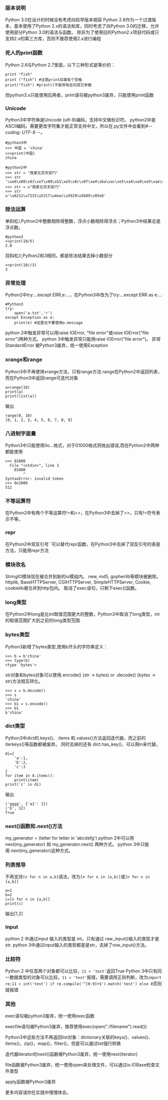 ### 版本说明
Python 3.0在设计的时候没有考虑向较早版本相容
Python 2.6作为一个过渡版本，基本使用了Python 2.x的语法和库，同时考虑了向Python 3.0的迁移，允许使用部分Python 3.0的语法与函数。
除非为了使用旧的Python2.x项目代码或只支持2.x的第三方库，否则不推荐使用2.x进行编程

### 死人的print函数
Python 2.6与Python 2.7里面，以下三种形式是等价的：
```
print "fish"
print ("fish") #注意print后面有个空格
print("fish") #print()不能带有任何其它参数
```
但python3.x只能使用后两者，print语句被python3废弃，只能使用print函数

### Unicode
Python3中字符串是Unicode (utf-8)编码，支持中文做标识符。
python2中是ASCII编码，需要更改字符集才能正常支持中文，所以在.py文件中会看到#-*- coding: UTF-8 -*-。
```
#python3中
>>> 中国 = 'china' 
>>>print(中国) 
china

#python2中
>>> str = "我爱北京天安门"
>>> str
'\xe6\x88\x91\xe7\x88\xb1\xe5\x8c\x97\xe4\xba\xac\xe5\xa4\xa9\xe5\xae\x89\xe9\x97\xa8'
>>> str = u"我爱北京天安门"
>>> str
u'\u6211\u7231\u5317\u4eac\u5929\u5b89\u95e8'
```

### 除法运算
单斜杠/,Python2中整数相除得整数，浮点小数相除得浮点；Python3中结果总是浮点数。
```
#python3
>>print(10/5)
2.0
```
双斜杠//,Python2和3相同，都是除法结果去掉小数部分
```
>>print(10//3)
3
```

### 异常处理
Python2中try:...except ERR,e:...，在Python3中改为了try:...except ERR as e:...
```
#Python3
try:
    open('a.txt','r')
except Exception as e:
    print(e) #这里也不要使用e.message
```
python 2中触发异常可以用raise IOError, "file error"或raise IOError("file error")两种方式。
python 3中触发异常只能用raise IOError("file error")。
异常StandardError 被Python3废弃，统一使用Exception

### xrange和range
Python3中不再使用xrange方法，只有range方法
range在Python2中返回列表，而在Python3中返回range可迭代对象
```
a=range(10)
print(a)
print(list(a))
```
输出
```
range(0, 10)
[0, 1, 2, 3, 4, 5, 6, 7, 8, 9]
```

### 八进制字面量
Python3中只能使用0o...格式，对于01000格式将抛出错误,而在Python2中两种都能使用
```
>>> 01000
  File "<stdin>", line 1
    01000
        ^
SyntaxError: invalid token
>>> 0o1000
512
```

### 不等运算符
在Python2中有两个不等运算符!=和<>，在Python3中去掉了<>，只有!=符号表示不等。

### repr
在Python2中双反引号``可以替代repr函数，在Python3中去掉了双反引号的表是方法，只能用repr方法

### 模块改名
StringIO模块现在被合并到新的io模组内。 new, md5, gopherlib等模块被删除。 
httplib, BaseHTTPServer, CGIHTTPServer, SimpleHTTPServer, Cookie, cookielib被合并到http包内。
取消了exec语句，只剩下exec()函数。 

### long类型
在Python2中long是比int取值范围更大的整数，Python3中取消了long类型，int的取值范围扩大到之前的long类型范围

### bytes类型
Python3新增了bytes类型,使用b开头的字符串定义：
```
>>> b = b'china' 
>>> type(b) 
<type 'bytes'> 
```
str对象和bytes对象可以使用.encode() (str -> bytes) or .decode() (bytes -> str)方法相互转化。
```
>>> s = b.decode() 
>>> s 
'china' 
>>> b1 = s.encode() 
>>> b1 
b'china' 
```

### dict类型
Python3中dict的.keys()、.items 和.values()方法返回迭代器，而之前的iterkeys()等函数都被废弃。
同时去掉的还有 dict.has_key()，可以用in来代替。
```
di={
    'a':1,
    'b':2,
    'c':3
}
for item in d.items():
    print(item)
print('c' in di)

```
输出
```
('gggg', {'a1': 1})
('b', 12)
True
```

### next()函数和.next()方法
my_generator = (letter for letter in 'abcdefg')
python 2中可以用  next(my_generator) 和 my_generator.next() 两种方式。
python 3中只能用 next(my_generator)这种方式。

### 列表推导
不再支持`[n for n in a,b]`语法，改为`[n for n in (a,b)]`或`[n for n in [a,b]]`
```
a=1
b=2
c=[n for n in [a,b]]
print(c)
```
输出[1,2]

### input
python 2 中通过input 输入的类型是 int，只有通过 raw_input()输入的类型才是str.
python 3中通过input输入的类型都是是str，去掉了row_input()方法。

### 比较符
Python 2 中任意两个对象都可以比较，`11 < 'test'`返回True
Python 3中只有同一数据类型的对象可以比较，`11 < 'test'`报错，需要调用正则判断，改为`import re;11 < int('test') if re.compile('^[0-9]+$').match('test') else 0`否则就报错

### 其他
exec语句被python3废弃，统一使用exec函数

execfile语句被Python3废弃，推荐使用exec(open("./filename").read())

Python3中这些方法不再返回list对象：dictionary关联的keys()、values()、items()，zip()，map()，filter()，但是可以通过list强行转换

迭代器iterator的next()函数被Python3废弃，统一使用next(iterator)

file函数被Python3废弃，统一使用open来处理文件，可以通过io.IOBase检查文件类型

apply函数被Python3废弃

更多内容请你在实践中慢慢体会。
